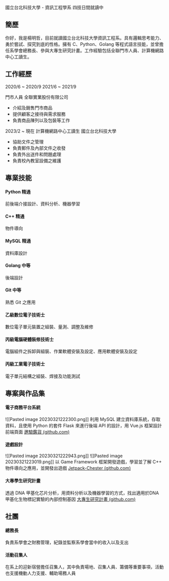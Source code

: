 國立台北科技大學 - 資訊工程學系 四技日間就讀中

## 簡歷
你好，我是楊明哲，目前就讀國立台北科技大學資訊工程系。具有邏輯思考能力、勇於嘗試、探究到底的性格。擁有 C、Python、Golang 等程式語言技能，並曾擔任系學會總務長、參與大專生研究計畫。工作經驗包括全聯門市人員、計算機網路中心工讀生。

## 工作經歷
2020/6 ~ 2020/9
2021/6 ~ 2021/9

門市人員  全聯實業股份有限公司
+ 介紹及銷售門市商品
+ 提供顧客之接待與需求服務
+ 負責商品陳列以及包裝等工作

2023/2 ~ 現在
計算機網路中心工讀生  國立台北科技大學
+ 協助文件之管理
+ 負責郵件及內部文件之收發
+ 負責外出送件和問題處理
+ 負責校內教室設備之維護

## 專業技能
#### Python 精通
前後端介接設計、資料分析、機器學習
#### C++ 精通
物件導向
#### MySQL 精通
資料庫設計
#### Golang 中等
後端設計
#### Git 中等
熟悉 Git 之應用
#### 乙級數位電子技術士
數位電子單元裝置之組裝、量測、調整及維修
#### 丙級電腦硬體裝修技術士
電腦組件之拆卸與組裝、作業軟體安裝及設定、應用軟體安裝及設定
#### 丙級工業電子技術士
電子單元結構之組裝、焊接及功能測試

## 專案與作品集
#### 電子商務平台系統
![[Pasted image 20230321222300.png]]
利用 MySQL 建立資料庫系統，存取資料，且使用 Python 的套件 Flask 來進行後端 API 的設計，用 Vue.js 框架設計前端頁面
[邀驗鑑貨 (github.com)](https://github.com/S1nceU/111-1-Database-System/tree/main/S1nceU/flask/WSS)

#### 遊戲設計
![[Pasted image 20230321222943.png]]
![[Pasted image 20230321223019.png]]
以 Game Framework 框架開發遊戲，學習並了解 C++ 物件導向之應用，並開發出遊戲
[Jetpack-Chester (github.com)](https://github.com/Zixun55/Jetpack-Chester)


#### 大專學生研究計畫

透過 DNA 甲基化芯片分析，用資料分析以及機器學習的方式，找出適用於DNA 甲基化生物標記實驗的內部控制基因
[大專生研究計畫 (github.com)](https://github.com/S1nceU/111_Note/blob/master/Ootepad/%E5%A4%A7%E5%B0%88%E7%94%9F%E7%A0%94%E7%A9%B6%E8%A8%88%E7%95%AB.pdf)


## 社團
#### 總務長
負責系學會之財務管理，紀錄並監察系學會當中的收入以及支出

#### 活動召集人
在系上的迎新宿營擔任召集人，其中負責場地、召集人員、籌備等重要事項，活動也支援機動人力支援、輔助場務人員

